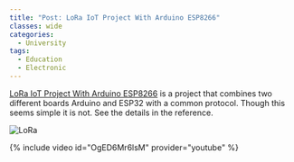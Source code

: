 ```yaml
---
title: "Post: LoRa IoT Project With Arduino ESP8266"
classes: wide
categories:
  - University
tags:
  - Education
  - Electronic
---
```


[LoRa IoT Project With Arduino ESP8266](https://www.instructables.com/LoRa-IoT-Project-With-Arduino-ESP8266-Control-Rela/) is a project that combines two different boards Arduino and ESP32 with a common protocol. Though this seems simple it is not. See the details in the reference.

![LoRa](https://content.instructables.com/ORIG/FZA/NK23/KXYP20CX/FZANK23KXYP20CX.png?auto=webp&frame=1&crop=3:2&width=841&height=1024&fit=bounds&md=07292ed9d5e516b5a0f6b5bf82551827)

{% include video id="OgED6Mr6lsM" provider="youtube" %}
